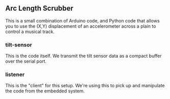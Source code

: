 ## Arc Length Scrubber

This is a small combination of Arduino code, and Python code that allows you to use the (X,Y) displacement of an accelerometer across a plain
to control a musical track.

### tilt-sensor

This is the code itself. We transmit the tilt sensor data as a compact buffer over the serial port.

### listener

This is the "client" for this setup. We're using this to pick up and manipulate the code from the embedded system.
